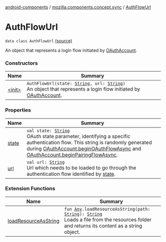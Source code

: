 [android-components](../../index.md) / [mozilla.components.concept.sync](../index.md) / [AuthFlowUrl](./index.md)

# AuthFlowUrl

`data class AuthFlowUrl` [(source)](https://github.com/mozilla-mobile/android-components/blob/master/components/concept/sync/src/main/java/mozilla/components/concept/sync/OAuthAccount.kt#L43)

An object that represents a login flow initiated by [OAuthAccount](../-o-auth-account/index.md).

### Constructors

| Name | Summary |
|---|---|
| [&lt;init&gt;](-init-.md) | `AuthFlowUrl(state: `[`String`](https://kotlinlang.org/api/latest/jvm/stdlib/kotlin/-string/index.html)`, url: `[`String`](https://kotlinlang.org/api/latest/jvm/stdlib/kotlin/-string/index.html)`)`<br>An object that represents a login flow initiated by [OAuthAccount](../-o-auth-account/index.md). |

### Properties

| Name | Summary |
|---|---|
| [state](state.md) | `val state: `[`String`](https://kotlinlang.org/api/latest/jvm/stdlib/kotlin/-string/index.html)<br>OAuth state parameter, identifying a specific authentication flow. This string is randomly generated during [OAuthAccount.beginOAuthFlowAsync](../-o-auth-account/begin-o-auth-flow-async.md) and [OAuthAccount.beginPairingFlowAsync](../-o-auth-account/begin-pairing-flow-async.md). |
| [url](url.md) | `val url: `[`String`](https://kotlinlang.org/api/latest/jvm/stdlib/kotlin/-string/index.html)<br>Url which needs to be loaded to go through the authentication flow identified by [state](state.md). |

### Extension Functions

| Name | Summary |
|---|---|
| [loadResourceAsString](../../mozilla.components.support.test.file/kotlin.-any/load-resource-as-string.md) | `fun `[`Any`](https://kotlinlang.org/api/latest/jvm/stdlib/kotlin/-any/index.html)`.loadResourceAsString(path: `[`String`](https://kotlinlang.org/api/latest/jvm/stdlib/kotlin/-string/index.html)`): `[`String`](https://kotlinlang.org/api/latest/jvm/stdlib/kotlin/-string/index.html)<br>Loads a file from the resources folder and returns its content as a string object. |
